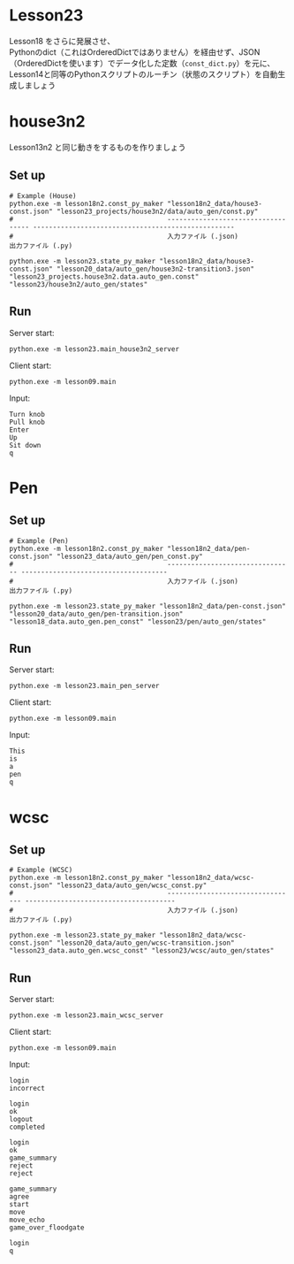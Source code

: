 # Lesson23

Lesson18 をさらに発展させ、  
Pythonのdict（これはOrderedDictではありません）を経由せず、JSON（OrderedDictを使います）でデータ化した定数（`const_dict.py`）を元に、Lesson14と同等のPythonスクリプトのルーチン（状態のスクリプト）を自動生成しましょう  

# house3n2

Lesson13n2 と同じ動きをするものを作りましょう  

## Set up

```shell
# Example (House)
python.exe -m lesson18n2.const_py_maker "lesson18n2_data/house3-const.json" "lesson23_projects/house3n2/data/auto_gen/const.py"
#                                       ----------------------------------- ---------------------------------------------------
#                                       入力ファイル (.json)                 出力ファイル (.py)

python.exe -m lesson23.state_py_maker "lesson18n2_data/house3-const.json" "lesson20_data/auto_gen/house3n2-transition3.json" "lesson23_projects.house3n2.data.auto_gen.const" "lesson23/house3n2/auto_gen/states"
```

## Run

Server start:  

```shell
python.exe -m lesson23.main_house3n2_server
```

Client start:  

```shell
python.exe -m lesson09.main
```

Input:  

```plain
Turn knob
Pull knob
Enter
Up
Sit down
q
```

# Pen

## Set up

```shell
# Example (Pen)
python.exe -m lesson18n2.const_py_maker "lesson18n2_data/pen-const.json" "lesson23_data/auto_gen/pen_const.py"
#                                       -------------------------------- -------------------------------------
#                                       入力ファイル (.json)               出力ファイル (.py)

python.exe -m lesson23.state_py_maker "lesson18n2_data/pen-const.json" "lesson20_data/auto_gen/pen-transition.json" "lesson18_data.auto_gen.pen_const" "lesson23/pen/auto_gen/states"
```

## Run

Server start:  

```shell
python.exe -m lesson23.main_pen_server
```

Client start:  

```shell
python.exe -m lesson09.main
```

Input:  

```shell
This
is
a
pen
q
```

# wcsc
## Set up

```shell
# Example (WCSC)
python.exe -m lesson18n2.const_py_maker "lesson18n2_data/wcsc-const.json" "lesson23_data/auto_gen/wcsc_const.py"
#                                       --------------------------------- --------------------------------------
#                                       入力ファイル (.json)                出力ファイル (.py)

python.exe -m lesson23.state_py_maker "lesson18n2_data/wcsc-const.json" "lesson20_data/auto_gen/wcsc-transition.json" "lesson23_data.auto_gen.wcsc_const" "lesson23/wcsc/auto_gen/states"
```

## Run

Server start:  

```shell
python.exe -m lesson23.main_wcsc_server
```

Client start:  

```shell
python.exe -m lesson09.main
```

Input:  

```plain
login
incorrect

login
ok
logout
completed

login
ok
game_summary
reject
reject

game_summary
agree
start
move
move_echo
game_over_floodgate

login
q
```

